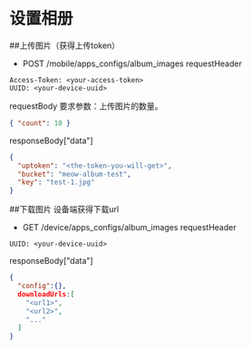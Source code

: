 # 设置相册

##上传图片（获得上传token）

* POST /mobile/apps_configs/album_images
requestHeader
```
Access-Token: <your-access-token>
UUID: <your-device-uuid>
```
requestBody
要求参数：上传图片的数量。

```json
{ "count": 10 }
```

responseBody["data"]
```json
{
  "uptoken": "<the-token-you-will-get>",
  "bucket": "meow-album-test",
  "key": "test-1.jpg"
}
```
##下载图片
设备端获得下载url

* GET /device/apps_configs/album_images
requestHeader
```
UUID: <your-device-uuid>
```

responseBody["data"]
```json
{
  "config":{},
  downloadUrls:[
    "<url1>",
    "<url2>",
    "..."
  ]
}
```
